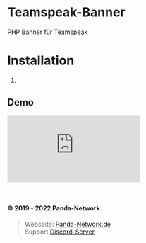 # Teamspeak-Banner

PHP Banner für Teamspeak

# Installation

1.

## Demo

![BannerImage](https://cdn.panda-network.de/teamspeak/image.php)

<br>

#### © 2019 - 2022 Panda-Network

> Webseite: [Panda-Network.de](https://panda-network.de) \
> Support [Discord-Server](https://pnnet.dev/discord)
